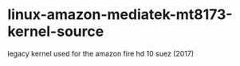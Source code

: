 # linux-amazon-mediatek-mt8173-kernel-source
legacy kernel used for the amazon fire hd 10 suez (2017)
